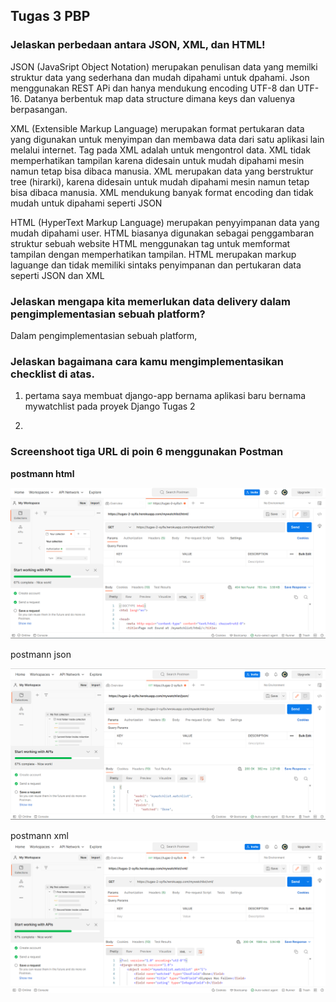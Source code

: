  ## Tugas 3 PBP
 
 
 ### Jelaskan perbedaan antara JSON, XML, dan HTML!
 JSON (JavaSript Object Notation) merupakan penulisan data yang memilki struktur data yang sederhana dan mudah dipahami
 untuk dpahami. Json menggunakan REST APi dan hanya mendukung encoding UTF-8 dan UTF-16. Datanya berbentuk
 map data structure dimana keys dan valuenya berpasangan. 
 
 
 XML (Extensible Markup Language) merupakan format pertukaran data yang digunakan untuk menyimpan dan membawa data dari satu
 aplikasi lain melalui internet. Tag pada XML adalah untuk mengontrol data. XML tidak memperhatikan tampilan karena didesain untuk mudah dipahami 
 mesin namun tetap bisa dibaca manusia. XML merupakan data yang berstruktur tree (hirarki), karena didesain untuk mudah dipahami mesin namun tetap 
 bisa dibaca manusia. XML mendukung banyak format encoding dan tidak mudah untuk dipahami seperti JSON 


 HTML (HyperText Markup Language) merupakan penyyimpanan data yang mudah dipahami user. HTML biasanya digunakan sebagai penggambaran struktur sebuah website
 HTML menggunakan tag untuk memformat tampilan dengan memperhatikan tampilan. HTML merupakan markup laguange dan
 tidak memiliki sintaks penyimpanan dan pertukaran data seperti JSON dan XML
 
 ### Jelaskan mengapa kita memerlukan data delivery dalam pengimplementasian sebuah platform?
 Dalam pengimplementasian sebuah platform, 
 ### Jelaskan bagaimana cara kamu mengimplementasikan checklist di atas.
 1. pertama saya membuat django-app bernama aplikasi baru bernama mywatchlist pada proyek Django Tugas 2

 2.  
 ### Screenshoot tiga URL di poin 6 menggunakan Postman
 **postmann html**
 
 ![This is an image](https://github.com/kamilassyf/Tugas-2/blob/main/mywatchlist/postmann_html.png)
 
 postmann json
 
 ![This is an image](https://github.com/kamilassyf/Tugas-2/blob/main/mywatchlist/postmann_json.png)
 
 postmann xml
 ![This is an image](https://github.com/kamilassyf/Tugas-2/blob/main/mywatchlist/postmann_xml.png)